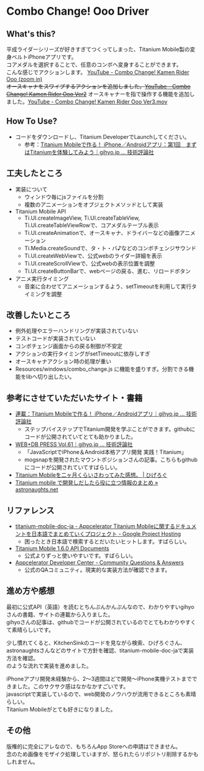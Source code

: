 Combo Change! Ooo Driver
====

What's this?
--------

平成ライダーシリーズが好きすぎてつくってしまった、Titanium Mobile製の変身ベルトiPhoneアプリです。  
コアメダルを選択することで、任意のコンボへ変身することができます。  
こんな感じでアクションします。 [YouTube - Combo Change! Kamen Rider Ooo (zoom in)](http://www.youtube.com/watch?v=T_W2Fq0qTfc)  
<del>オースキャナをスワイプするアクションを追加しました。[YouTube - Combo Change! Kamen Rider Ooo Ver2](http://www.youtube.com/watch?v=TlCTOWZ6FYQ)</del>
オースキャナーを指で操作する機能を追加しました。[YouTube - Combo Change! Kamen Rider Ooo Ver3.mov](http://www.youtube.com/watch?v=ZK_ZyobEmrA)

How To Use?
--------

- コードをダウンロードし、Titanium DeveloperでLaunchしてください。
  - 参考：[Titanium Mobileで作る！ iPhone／Androidアプリ：第1回　まずはTitaniumを体験してみよう｜gihyo.jp … 技術評論社](http://gihyo.jp/dev/serial/01/titanium/0001)


工夫したところ
--------


- 実装について
  - ウィンドウ毎にjsファイルを分割
  - 複数のアニメーションをオブジェクトメソッドとして実装
- Titanium Mobile API
  - Ti.UI.createImageView, Ti.UI.createTableView, Ti.UI.createTableViewRowで、コアメダルテーブル表示
  - Ti.UI.createAnimationで、オースキャナ、ドライバーなどの画像アニメーション
  - Ti.Media.createSoundで、タ・ト・バ♪などのコンボチェンジサウンド
  - Ti.UI.createWebViewで、公式webのライダー詳細を表示
  - Ti.UI.createScrollViewで、公式webの表示位置を調整
  - Ti.UI.createButtonBarで、webページの戻る、進む、リロードボタン
- アニメ実行タイミング
  - 音楽に合わせてアニメーションするよう、setTimeoutを利用して実行タイミングを調整


改善したいところ
--------


- 例外処理やエラーハンドリングが実装されていない
- テストコードが実装されていない
- コンボチェンジ画面からの戻る制御が不安定
- アクションの実行タイミングがsetTimeoutに依存しすぎ
- オースキャナアクション時の処理が重い
- Resources/windows/combo_change.js に機能を盛りすぎ。分割できる機能をlibへ切り出したい。

参考にさせていただいたサイト・書籍
--------


- [連載：Titanium Mobileで作る！ iPhone／Androidアプリ｜gihyo.jp … 技術評論社](http://gihyo.jp/dev/serial/01/titanium)
  - ステップバイステップでTitanium開発を学ぶことができます。githubにコードが公開されていてとても助かりました。
- [WEB+DB PRESS Vol.61｜gihyo.jp … 技術評論社](http://gihyo.jp/magazine/wdpress/archive/2011/vol61)
  - 「JavaScriptでiPhone＆Android本格アプリ開発 実践！Titanium」
  - mogsnapを開発されたマウントポジションさんの記事。こちらもgithubにコードが公開されていてすばらしい。
- [Titanium Mobileを二ヶ月くらいさわってみた感想。 | ひげろぐ](http://higelog.brassworks.jp/?p=1342)
- [Titanium mobile で開発しだしたら役に立つ情報のまとめ » astronaughts.net](http://astronaughts.net/?p=336)


リファレンス
--------

- [titanium-mobile-doc-ja - Appcelerator Titanium Mobileに関するドキュメントを日本語でまとめていくプロジェクト - Google Project Hosting](http://code.google.com/p/titanium-mobile-doc-ja/)
  - 困ったとき日本語で検索するとだいたいヒットします。すばらしい。
- [Titanium Mobile 1.6.0 API Documents](http://tidocs.com/mobile/1.6.0/)
  - 公式よりずっと使いやすいです。すばらしい。
- [Appcelerator Developer Center - Community Questions & Answers](http://developer.appcelerator.com/questions/created)
  - 公式のQAコミュニティ。現実的な実装方法が確認できます。


進め方や感想
--------

最初に公式API（英語）を読むとちんぷんかんぷんなので、わかりやすいgihyoさんの書籍、サイトの連載から入りました。  
gihyoさんの記事は、githubでコードが公開されているのでとてもわかりやすくて素晴らしいです。  

少し慣れてくると、KitchenSinkのコードを見ながら検索、ひげろぐさん、astronaughtsさんなどのサイトで方針を確認、titanium-mobile-doc-jaで実装方法を確認。  
のような流れで実装を進めました。  

iPhoneアプリ開発未経験から、2〜3週間ほどで開発〜iPhone実機テストまでできました。このサクサク感はなかなかすごいです。  
javascriptで実装しているので、web開発のノウハウが流用できるところも素晴らしい。  
Titanium Mobileがとても好きになりました。


その他
--------

版権的に完全にアレなので、もちろんApp Storeへの申請はできません。  
念のため画像をモザイク処理していますが、怒られたらリポジトリ削除するかもしれません。  
